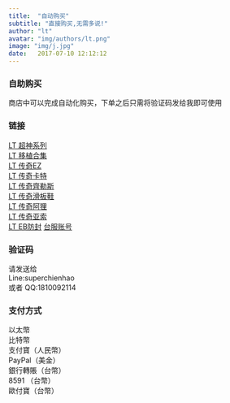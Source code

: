 ```yaml
---
title:  "自动购买"
subtitle: "直接购买,无需多说!"
author: "lt"
avatar: "img/authors/lt.png"
image: "img/j.jpg"
date:   2017-07-10 12:12:12
---
```


### 自助购买
商店中可以完成自动化购买，下单之后只需将验证码发给我即可使用

### 链接
<a href="https://selly.gg/p/63666834
" target="_blank"> LT 超神系列</a>  
<a href="https://selly.gg/p/e6fdd3d5
" target="_blank"> LT 移植合集</a>  
<a href="https://selly.gg/p/10935c41
" target="_blank"> LT 传奇EZ</a>  
<a href="https://selly.gg/p/e6fdd3d5
" target="_blank"> LT 传奇卡特</a>  
<a href="https://selly.gg/p/e923e021
" target="_blank"> LT 传奇齊勒斯</a>  
<a href="https://selly.gg/p/97492078
" target="_blank"> LT 传奇滑板鞋</a>  
<a href="https://selly.gg/p/d878800d
" target="_blank"> LT 传奇阿狸</a>  
<a href="https://selly.gg/p/9c4a6f97
" target="_blank"> LT 传奇亚索</a>  
<a href="https://selly.gg/p/1814da50
" target="_blank"> LT EB防封</a>
<a href="https://selly.gg/p/167ccfec
" target="_blank"> 台服账号</a>  

### 验证码
请发送给  
Line:superchienhao  
或者
QQ:1810092114

### 支付方式
以太幣  
比特幣  
支付寶（人民幣）  
PayPal（美金）  
銀行轉賬（台幣）  
8591 （台幣）  
歐付寶（台幣）  
